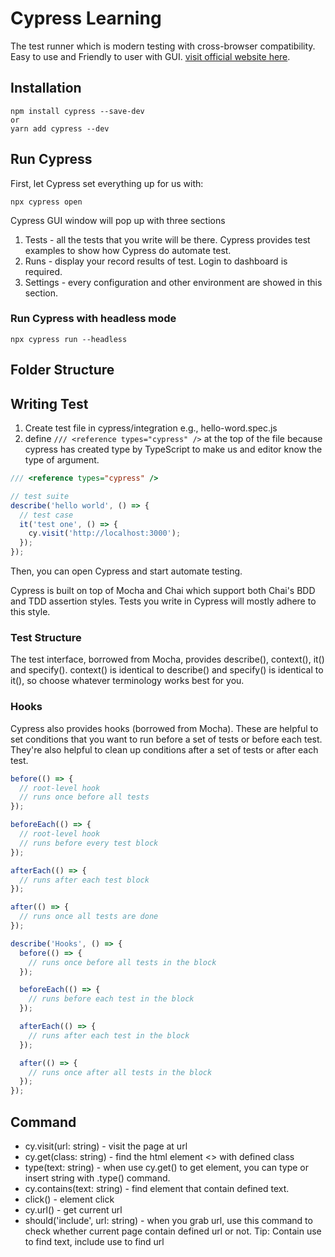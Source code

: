 # Cypress Learning

The test runner which is modern testing with cross-browser compatibility. Easy to use and Friendly to user with GUI. [visit official website here](https://www.cypress.io/).

## Installation

```
npm install cypress --save-dev
or
yarn add cypress --dev
```

## Run Cypress

First, let Cypress set everything up for us with:

```
npx cypress open
```

Cypress GUI window will pop up with three sections

1. Tests - all the tests that you write will be there. Cypress provides test examples to show how Cypress do automate test.
2. Runs - display your record results of test. Login to dashboard is required.
3. Settings - every configuration and other environment are showed in this section.

### Run Cypress with headless mode

```
npx cypress run --headless
```

## Folder Structure

## Writing Test

1. Create test file in cypress/integration e.g., hello-word.spec.js
2. define `/// <reference types="cypress" />` at the top of the file because cypress has created type by TypeScript to make us and editor know the type of argument.

```javascript
/// <reference types="cypress" />

// test suite
describe('hello world', () => {
  // test case
  it('test one', () => {
    cy.visit('http://localhost:3000');
  });
});
```

Then, you can open Cypress and start automate testing.

Cypress is built on top of Mocha and Chai which support both Chai's BDD and TDD assertion styles. Tests you write in Cypress will mostly adhere to this style.

### Test Structure

The test interface, borrowed from Mocha, provides describe(), context(), it() and specify(). context() is identical to describe() and specify() is identical to it(), so choose whatever terminology works best for you.

### Hooks

Cypress also provides hooks (borrowed from Mocha). These are helpful to set conditions that you want to run before a set of tests or before each test. They're also helpful to clean up conditions after a set of tests or after each test.

```javascript
before(() => {
  // root-level hook
  // runs once before all tests
});

beforeEach(() => {
  // root-level hook
  // runs before every test block
});

afterEach(() => {
  // runs after each test block
});

after(() => {
  // runs once all tests are done
});

describe('Hooks', () => {
  before(() => {
    // runs once before all tests in the block
  });

  beforeEach(() => {
    // runs before each test in the block
  });

  afterEach(() => {
    // runs after each test in the block
  });

  after(() => {
    // runs once after all tests in the block
  });
});
```

## Command

- cy.visit(url: string) - visit the page at url
- cy.get(class: string) - find the html element <> with defined class
- type(text: string) - when use cy.get() to get element, you can type or insert string with .type() command.
- cy.contains(text: string) - find element that contain defined text.
- click() - element click
- cy.url() - get current url
- should('include', url: string) - when you grab url, use this command to check whether current page contain defined url or not.
  Tip: Contain use to find text, include use to find url
